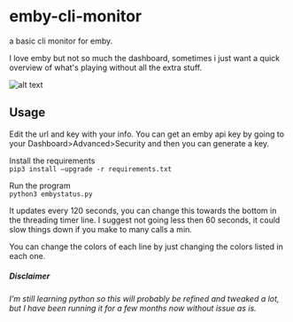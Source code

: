 # emby-cli-monitor

a basic cli monitor for emby.

I love emby but not so much the dashboard, sometimes i just want a quick overview of what's playing without all the extra stuff.

![alt text](https://i.imgur.com/D25bltg.png)

## Usage
Edit the url and key with your info. You can get an emby api key by going to your Dashboard>Advanced>Security and then you can generate a key. 

Install the requirements\
`pip3 install –upgrade -r requirements.txt`

Run the program\
`python3 embystatus.py`

It updates every 120 seconds, you can change this towards the bottom in the threading timer line. I suggest not going less then 60 seconds, it could slow things down if you make to many calls a min.

You can change the colors of each line by just changing the colors listed in each one.

##### Disclaimer
###### I’m still learning python so this will probably be refined and tweaked a lot, but I have been running it for a few months now without issue as is. 
